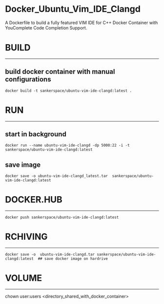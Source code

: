 # Docker_Ubuntu_Vim_IDE_Clangd

A Dockerfile to build a fully featured VIM IDE for C++ Docker Container with YouComplete Code Completion Support.


# BUILD
----------------------------------------------------
## build docker container with manual configurations
	
	
	docker build -t sankerspace/ubuntu-vim-ide-clangd:latest .


# RUN 
----------------------------------------------------

	
## start in background
	
	docker run --name ubuntu-vim-ide-clangd -dp 5000:22 -i -t sankerspace/ubuntu-vim-ide-clangd:latest


## save image 

	docker save -o ubuntu-vim-ide-clangd_latest.tar  sankerspace/ubuntu-vim-ide-clangd:latest 
	


# DOCKER.HUB
-------------------------------------------------------


	docker push sankerspace/ubuntu-vim-ide-clangd:latest

# RCHIVING
-------------------------------------------------------

	docker save -o  ubuntu-vim-ide-clangd.tar sankerspace/ubuntu-vim-ide-clangd:latest  ## save docker image on hardrive


# VOLUME
---------------------------------------------------------

chown user:users  <directory_shared_with_docker_container>
